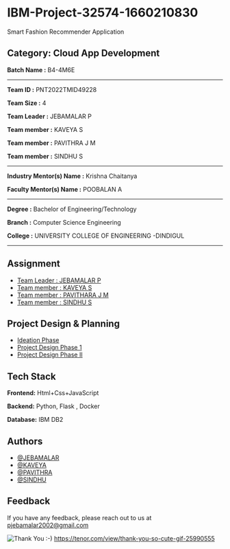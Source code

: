 # IBM-Project-32574-1660210830

Smart Fashion Recommender Application

## Category: Cloud App Development


**Batch Name :** B4-4M6E

---

**Team ID :** PNT2022TMID49228

**Team Size :** 4

**Team Leader :** JEBAMALAR P

**Team member :** KAVEYA S

**Team member :** PAVITHRA J M

**Team member :** SINDHU S

---
**Industry Mentor(s) Name :** Krishna Chaitanya

**Faculty Mentor(s) Name :** POOBALAN A

---

**Degree	:**	
Bachelor of Engineering/Technology

**Branch	:**	
Computer Science Engineering

**College	:**	
UNIVERSITY  COLLEGE OF ENGINEERING -DINDIGUL

---





## Assignment  

 - [Team Leader : JEBAMALAR P](https://github.com/IBM-EPBL/IBM-Project-32574-1660210830/tree/main/Assignment%201(Jebamalar%20P))
 - [Team member : KAVEYA S](https://github.com/IBM-EPBL/IBM-Project-32574-1660210830/tree/main/Assignment%201(Kaveya%20S))
 - [Team member : PAVITHARA J M](https://github.com/IBM-EPBL/IBM-Project-32574-1660210830/tree/main/Assignment%201(Pavithra%20JM))
 - [Team member : SINDHU S](https://github.com/IBM-EPBL/IBM-Project-32574-1660210830/tree/main/Asignment%201(Sindhu%20S))


## Project Design & Planning
- [Ideation Phase](https://github.com/IBM-EPBL/IBM-Project-32574-1660210830/tree/main/Ideation%20Phase)
- [Project Design Phase 1](https://github.com/IBM-EPBL/IBM-Project-32574-1660210830/tree/main/project%20design)
- [Project Design Phase II](https://github.com/IBM-EPBL/IBM-Project-32574-1660210830/tree/main/Project%20Design%20Phase%20-II)


## Tech Stack

**Frontend:** Html+Css+JavaScript

**Backend:** Python, Flask , Docker

**Database:** IBM DB2




## Authors

- [@JEBAMALAR](https://github.com/P-Jebamalar)
- [@KAVEYA](https://github.com/Kaveya-s)
- [@PAVITHRA](https://github.com/Pavithra-star-cloud)
- [@SINDHU](https://github.com/sindhu416)


## Feedback

If you have any feedback, please reach out to us at pjebamalar2002@gmail.com




![Thank You :-)](https://i0.wp.com/paulaspoint.com/wp-content/uploads/2018/04/thank-you.jpg?fit=275%2C183)
https://tenor.com/view/thank-you-so-cute-gif-25990555
